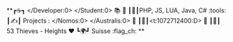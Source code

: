 **┏:coffee:┓ </Developer:0> </Student:0> :books: :stuffed_flatbread:
┃:sparkling_heart:┃PHP, JS, LUA, Java, C# :tools:
┃:writing_hand:┃ Projects : </Nomos:0> </Australis:0> :100:
┃:trident:┃<t:1072712400:D> :rice_scene:
┃:musical_note:┃ 53 Thieves - Heights :heart: 
┗:earth_africa:┛ Suisse :flag_ch: **
